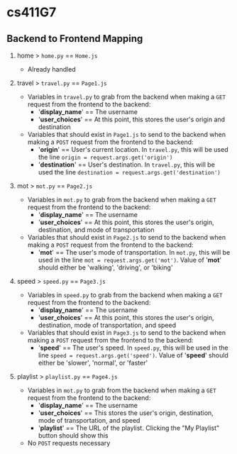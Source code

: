 # cs411G7

## Backend to Frontend Mapping
1. home > `home.py` == `Home.js`
    * Already handled
2. travel > `travel.py` == `Page1.js`
    * Variables in `travel.py` to grab from the backend when making a `GET` request from the frontend to the backend:
        * '**display_name**' == The username
        * '**user_choices**' == At this point, this stores the user's origin and destination
    * Variables that should exist in `Page1.js` to send to the backend when making a `POST` request from the frontend to the backend:
        * '**origin**' == User's current location. In `travel.py`, this will be used the line `origin = request.args.get('origin')`
        * '**destination**' == User's destination. In `travel.py`, this will be used the line `destination = request.args.get('destination')`

3. mot > `mot.py` == `Page2.js`
    * Variables in `mot.py` to grab from the backend when making a `GET` request from the frontend to the backend:
        * '**display_name**' == The username
        * '**user_choices**' == At this point, this stores the user's origin, destination, and mode of transportation
    * Variables that should exist in `Page2.js` to send to the backend when making a `POST` request from the frontend to the backend:
        * '**mot**' == The user's mode of transportation. In `mot.py`, this will be used in the line `mot = request.args.get('mot')`. Value of '**mot**' should either be 'walking', 'driving', or 'biking'
4. speed > `speed.py` == `Page3.js`
    * Variables in `speed.py` to grab from the backend when making a `GET` request from the frontend to the backend:
        * '**display_name**' == The username
        * '**user_choices**' == At this point, this stores the user's origin, destination, mode of transportation, and speed
    * Variables that should exist in `Page3.js` to send to the backend when making a `POST` request from the frontend to the backend:
        * '**speed**' == The user's speed. In `speed.py`, this will be used in the line `speed = request.args.get('speed')`. Value of '**speed**' should either be 'slower', 'normal', or 'faster'
5. playlist > `playlist.py` == `Page4.js`
    * Variables in `mot.py` to grab from the backend when making a `GET` request from the frontend to the backend:
        * '**display_name**' == The username
        * '**user_choices**' == This stores the user's origin, destination, mode of transportation, and speed
        * '**playlist**' == The URL of the playlist. Clicking the "My Playlist" button should show this
    * No `POST` requests necessary

